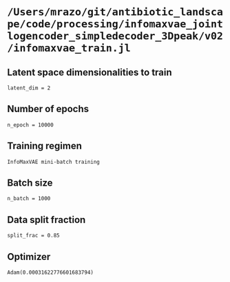# `/Users/mrazo/git/antibiotic_landscape/code/processing/infomaxvae_jointlogencoder_simpledecoder_3Dpeak/v02/infomaxvae_train.jl`
## Latent space dimensionalities to train
`latent_dim = 2`
## Number of epochs
`n_epoch = 10000`
## Training regimen
`InfoMaxVAE mini-batch training`
## Batch size
`n_batch = 1000`
## Data split fraction
`split_frac = 0.85`
## Optimizer
`Adam(0.00031622776601683794)`
